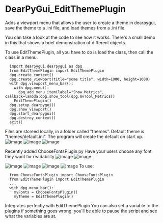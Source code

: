 # DearPyGui_EditThemePlugin
Adds a viewport menu that allows the user to create a theme in dearpygui, save the theme to a .ini file, and load themes from a .ini file.

You can take a look at the code to see how it works. There's a small demo in this that shows a brief demonstration of different objects. 

To use EditThemePlugin, all you have to do is load the class, then call the class in a menu.
```
  import dearpygui.dearpygui as dpg
  from EditThemePlugin import EditThemePlugin
  dpg.create_context()
  dpg.create_viewport(title="some title", width=1000, height=1000)
  with dpg.viewport_menu_bar():
    with dpg.menu():
      dpg.add_menu_item(label="Show Metrics", 		callback=lambda:dpg.show_tool(dpg.mvTool_Metrics))
    EditThemePlugin()
  dpg.setup_dearpygui()
  dpg.show_viewport()
  dpg.start_dearpygui()
  dpg.destroy_context()
  exit()
```
Files are storeed locally, in a folder called "themes". Default theme is "themes/default.ini". The program will create the default on start up.
![image](https://github.com/awcook97/DearPyGui_EditThemePlugin/assets/8891546/8b0adc9f-7b59-4bec-bc95-5a9150afb4ef)
![image](https://github.com/awcook97/DearPyGui_EditThemePlugin/assets/8891546/aaf1287e-d092-48d3-94e0-3f9251e8da84)
![image](https://github.com/awcook97/DearPyGui_EditThemePlugin/assets/8891546/a8cb2c2c-9c78-46ab-89a9-36aa3f62cc3c)

Recently added ChooseFontsPlugin.py
Have your users choose any font they want for readability
![image](https://github.com/awcook97/DearPyGui_EditThemePlugin/assets/8891546/6b18d676-5ae2-4db9-9610-1e78793a4f93)
![image](https://github.com/awcook97/DearPyGui_EditThemePlugin/assets/8891546/61cff4d4-8ec4-4795-a418-565aaf6989dc)

![image](https://github.com/awcook97/DearPyGui_EditThemePlugin/assets/8891546/c6110e5c-3312-4747-9fa8-1d96fcdb55cd)
![image](https://github.com/awcook97/DearPyGui_EditThemePlugin/assets/8891546/aba14839-7ecf-4047-843e-f07af0557e9f)
![image](https://github.com/awcook97/DearPyGui_EditThemePlugin/assets/8891546/69068f50-3987-41c0-9996-d93aab159bf4)
![image](https://github.com/awcook97/DearPyGui_EditThemePlugin/assets/8891546/125441f1-f591-40ad-9880-8a7ae7e29acb)
To use:
```
  from ChooseFontsPlugin import ChooseFontsPlugin
  from EditThemePlugin import EditThemePlugin
  ...
  with dpg.menu_bar():
    myFonts = ChooseFontsPlugin()
    myTheme = EditThemePlugin()
```
Integrates perfectly with EditThemePlugin
You can also set a variable to the plugins if something goes wrong, you'll be able to pause the script and see what the variables are at.

